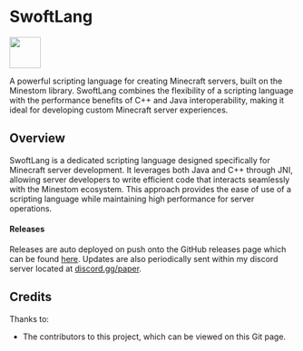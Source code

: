 # SwoftLang

[<img src="https://discordapp.com/assets/e4923594e694a21542a489471ecffa50.svg" alt="" height="55" />](https://discord.gg/paper)

A powerful scripting language for creating Minecraft servers, built on the Minestom library. SwoftLang combines the flexibility of a scripting language with the performance benefits of C++ and Java interoperability, making it ideal for developing custom Minecraft server experiences.

## Overview

SwoftLang is a dedicated scripting language designed specifically for Minecraft server development. It leverages both Java and C++ through JNI, allowing server developers to write efficient code that interacts seamlessly with the Minestom ecosystem. This approach provides the ease of use of a scripting language while maintaining high performance for server operations.

#### Releases

Releases are auto deployed on push onto the GitHub releases page which can be found [here](#). Updates are also periodically sent within my discord server located at [discord.gg/paper](https://discord.gg/paper).

## Credits

Thanks to:
* The contributors to this project, which can be viewed on this Git page.
